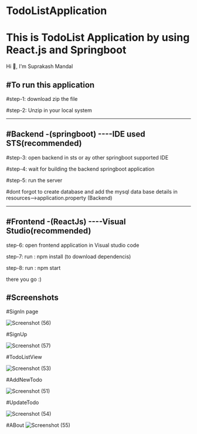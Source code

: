 # TodoListApplication
# This is TodoList Application by using React.js and Springboot
Hi 👋, I'm Suprakash Mandal

#To run this application
----------------------

#step-1: download zip the file

#step-2: Unzip in your local system

-----------------------

#Backend -(springboot) ----IDE used STS(recommended)
----------------------------------------

#step-3: open backend in sts or ay other springboot supported IDE

#step-4: wait for building the backend springboot application

#step-5: run the server

#dont forgot to create database and add the mysql data base details in resources-->application.property (Backend)

--------------------------

#Frontend -(ReactJs)  ----Visual Studio(recommended)  
------------------------------------------
step-6: open frontend application in Visual studio code

step-7: run :  npm install   (to download dependencis)

step-8: run : npm start



there you go :)

#Screenshots
-----------------------------
#SignIn page

![Screenshot (56)](https://user-images.githubusercontent.com/53948992/201548664-757b658a-1f26-4aea-8bfd-cf255660f493.png)

#SignUp

![Screenshot (57)](https://user-images.githubusercontent.com/53948992/201548871-359e13e7-8584-4b06-9b7c-e9aad23304ba.png)

#TodoListView

![Screenshot (53)](https://user-images.githubusercontent.com/53948992/201548736-c5bb560c-03e4-4921-9e9a-58700d62129e.png)

#AddNewTodo

![Screenshot (51)](https://user-images.githubusercontent.com/53948992/201548761-d4d8f7c9-ae1d-4f70-9873-bdbe4aa7d656.png)

#UpdateTodo

![Screenshot (54)](https://user-images.githubusercontent.com/53948992/201548744-d5162ce7-e6f3-4115-aef4-47d0b1f209cb.png)

#ABout
![Screenshot (55)](https://user-images.githubusercontent.com/53948992/201548745-40eb1227-0d59-4380-8b99-4e54c33c4380.png)

